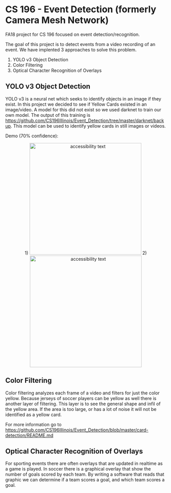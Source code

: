 # CS 196 - Event Detection (formerly Camera Mesh Network)
FA18 project for CS 196 focused on event detection/recognition.

The goal of this project is to detect events from a video recording of an event. We have implented 3 approaches to solve this problem. 

1) YOLO v3 Object Detection
2) Color Filtering 
3) Optical Character Recognition of Overlays

## YOLO v3 Object Detection
  YOLO v3 is a neural net which seeks to identify objects in an image if they exist. In this project we decided to see if Yellow Cards existed in an image/video. A model for this did not exist so we used darknet to train our own model. The output of this training is https://github.com/CS196Illinois/Event_Detection/tree/master/darknet/backup. This model can be used to identify yellow cards in still images or videos. 
  
 Demo (70% confidence): 
 <p align="center">
    1)
    <img src="https://github.com/CS196Illinois/Event_Detection/blob/master/testIMG4.jpg" width="350" alt="accessibility text">
    2)
  <img src="https://github.com/CS196Illinois/Event_Detection/blob/master/darknet/IMG4Prediction.jpg" width="350" alt="accessibility text">
</p>
  
  
  
  
## Color Filtering
  Color filtering analyzes each frame of a video and filters for just the color yellow. Because jerseys of soccer players can be yellow as well there is another layer of filtering. This layer is to see the general shape and infil of the yellow area. If the area is too large, or has a lot of noise it will not be identified as a yellow card. 
  
 For more information go to https://github.com/CS196Illinois/Event_Detection/blob/master/card-detection/README.md
 
 
 ## Optical Character Recognition of Overlays
   For sporting events there are often overlays that are updated in realtime as a game is played. In soccer there is a graphical overlay that show the number of goals scored by each team. By writing a software that reads that graphic we can determine if a team scores a goal, and which team scores a goal. 
   
 
 
  
  
